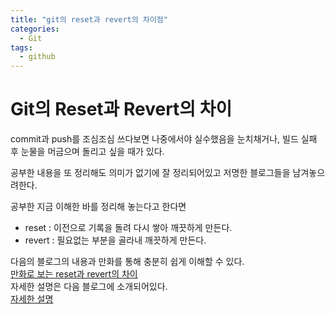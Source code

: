 ```yaml
---
title: "git의 reset과 revert의 차이점"
categories:
  - Git
tags:
  - github
---
```


Git의 Reset과 Revert의 차이
==

commit과 push를 조심조심 쓰다보면 나중에서야 실수했음을 눈치채거나,
빌드 실패 후 눈물을 머금으며 돌리고 싶을 때가 있다.

공부한 내용을 또 정리해도 의미가 없기에 잘 정리되어있고 저명한 블로그들을 남겨놓으려한다.

공부한 지금 이해한 바를 정리해 놓는다고 한다면
- reset : 이전으로 기록을 돌려 다시 쌓아 깨끗하게 만든다.
- revert : 필요없는 부분을 골라내 깨끗하게 만든다.

다음의 블로그의 내용과 만화를 통해 충분히 쉽게 이해할 수 있다.  
[만화로 보는 reset과 revert의 차이](http://www.devpools.kr/2017/01/31/%EA%B0%9C%EB%B0%9C%EB%B0%94%EB%B3%B4%EB%93%A4-1%ED%99%94-git-back-to-the-future/)  
자세한 설명은 다음 블로그에 소개되어있다.  
[자세한 설명](http://www.devpools.kr/2017/02/05/%EC%B4%88%EB%B3%B4%EC%9A%A9-git-%EB%90%98%EB%8F%8C%EB%A6%AC%EA%B8%B0-reset-revert/)
